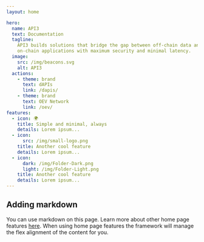 ```yaml
---
layout: home

hero:
  name: API3
  text: Documentation
  tagline:
    API3 builds solutions that bridge the gap between off-chain data and
    on-chain applications with maximum security and minimal latency.
  image:
    src: /img/beacons.svg
    alt: API3
  actions:
    - theme: brand
      text: dAPIs
      link: /dapis/
    - theme: brand
      text: OEV Network
      link: /oev/
features:
  - icon: 🌍
    title: Simple and minimal, always
    details: Lorem ipsum...
  - icon:
      src: /img/small-logo.png
    title: Another cool feature
    details: Lorem ipsum...
  - icon:
      dark: /img/Folder-Dark.png
      light: /img/Folder-Light.png
    title: Another cool feature
    details: Lorem ipsum...
---
```


## Adding markdown

You can use markdown on this page. Learn more about other home page features
[here](https://vitepress.dev/reference/default-theme-home-page). When using home
page features the framework will manage the flex alignment of the content for
you.

<style>
  /**
  Add style for this page here. Prefix each class name with "api3-"
  less you overwrite a Vitepress class name.
  */
</style>
